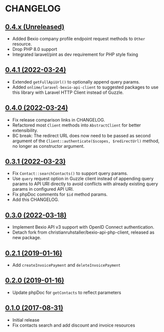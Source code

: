 # CHANGELOG

## [0.4.x (Unreleased)](https://github.com/onlime/bexio-api-client/compare/0.3.1...main)

- Added Bexio company profile endpoint request methods to `Other` resource.
- Drop PHP 8.0 support
- Integrated laravel/pint as dev requirement for PHP style fixing

## [0.4.1 (2022-03-24)](https://github.com/onlime/bexio-api-client/compare/0.4.0...0.4.1)

- Extended `getFullApiUrl()` to optionally append query params.
- Added `onlime/laravel-bexio-api-client` to suggested packages to use this library with Laravel HTTP Client instead of Guzzle.

## [0.4.0 (2022-03-24)](https://github.com/onlime/bexio-api-client/compare/0.3.1...0.4.0)

- Fix release comparison links in CHANGELOG.
- Refactored most `Client` methods into `AbstractClient` for better extensibility.
- BC break: The redirect URL does now need to be passed as second argument of the `Client::authenticate($scopes, $redirectUrl)` method, no longer as constructor argument.

## [0.3.1 (2022-03-23)](https://github.com/onlime/bexio-api-client/compare/0.3.0...0.3.1)

- Fix `Contact::searchContacts()` to support query params.
- Use `query` request option in Guzzle client instead of appending query params to API URI directly to avoid conflicts with already existing query params in configured API URI.
- Fix phpDoc comments for `$id` method params.
- Add this CHANGELOG.

## [0.3.0 (2022-03-18)](https://github.com/onlime/bexio-api-client/compare/0.2.1...0.3.0)

- Implement Bexio API v3 support with OpenID Connect authentication.
- Detach fork from christianruhstaller/bexio-api-php-client, released as new package.

## [0.2.1 (2019-01-16)](https://github.com/onlime/bexio-api-client/compare/0.2.0...0.2.1)

- Add `createInvoicePayment` and `deleteInvoicePayment`

## [0.2.0 (2019-01-16)](https://github.com/onlime/bexio-api-client/compare/0.1.0...0.2.0)

- Update phpDoc for `getContacts` to reflect parameters

## [0.1.0 (2017-08-31)](https://github.com/onlime/bexio-api-client/releases/tag/0.1.0)

- Initial release
- Fix contacts search and add discount and invoice resources
